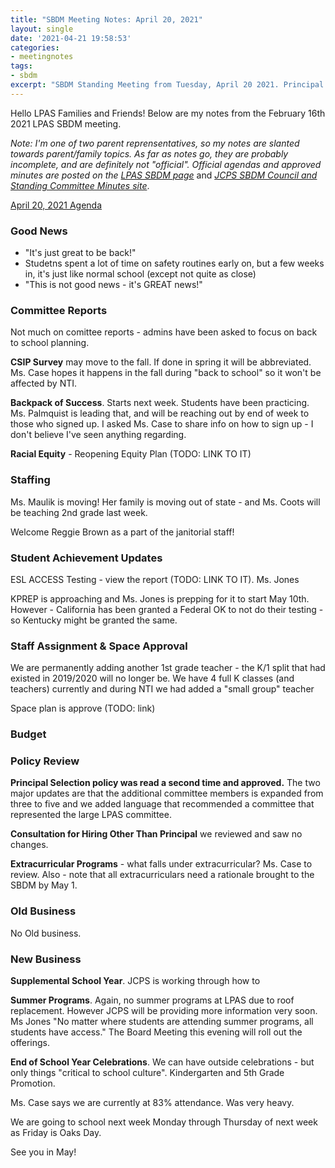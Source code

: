 ```yaml
---
title: "SBDM Meeting Notes: April 20, 2021"
layout: single
date: '2021-04-21 19:58:53'
categories:
- meetingnotes
tags:
- sbdm
excerpt: "SBDM Standing Meeting from Tuesday, April 20 2021. Principal selection policy review, staffing updates, plus reopening plan Q&A"
---
```


Hello LPAS Families and Friends! Below are my notes from the February 16th 2021 LPAS SBDM meeting. 

*Note: I'm one of two parent reprensentatives, so my notes are slanted towards parent/family topics. As far as notes go, they are probably incomplete, and are definitely not "official". Official agendas and approved minutes are posted on the* [*LPAS SBDM page*](http://lincoln.jefferson.kyschools.us/groups/14915/site_based_decision_making_council_sbdm/sbdm) and [*JCPS SBDM Council and Standing Committee Minutes site*](https://sppublic.jefferson.kyschools.us/sbdm/SitePages/Home.aspx).

[April 20, 2021 Agenda](https://docs.google.com/document/d/10-hZ4s2mOHzdu8b1crcAtpwL4deJxens/edit?rtpof=true)

### Good News ###

- "It's just great to be back!"
- Studetns spent a lot of time on safety routines early on, but a few weeks in, it's just like normal school (except not quite as close)
- "This is not good news - it's GREAT news!"


### Committee Reports ###

Not much on comittee reports - admins have been asked to focus on back to school planning. 

**CSIP Survey** may move to the fall. If done in spring it will be abbreviated. Ms. Case hopes it happens in the fall during "back to school" so it won't be affected by NTI. 

**Backpack of Success**. Starts next week. Students have been practicing. Ms. Palmquist is leading that, and will be reaching out by end of week to those who signed up. I asked Ms. Case to share info on how to sign up - I don't believe I've seen anything regarding. 

**Racial Equity** - Reopening Equity Plan (TODO: LINK TO IT)

### Staffing ###

Ms. Maulik is moving! Her family is moving out of state - and Ms. Coots will be teaching 2nd grade last week. 

Welcome Reggie Brown as a part of the janitorial staff! 

### Student Achievement Updates ###

ESL ACCESS Testing - view the report (TODO: LINK TO IT). Ms. Jones 

KPREP is approaching and Ms. Jones is prepping for it to start May 10th. However - California has been granted a Federal OK to not do their testing - so Kentucky might be granted the same.

### Staff Assignment & Space Approval ###

We are permanently adding another 1st grade teacher - the K/1 split that had existed in 2019/2020 will no longer be. We have 4 full K classes (and teachers) currently and during NTI we had added a "small group" teacher

Space plan is approve (TODO: link)

### Budget ###



### Policy Review ###

**Principal Selection policy was read a second time and approved.** The two major updates are that the additional committee members is expanded from three to five and we added language that recommended a committee that represented the large LPAS committee. 

**Consultation for Hiring Other Than Principal** we reviewed and saw no changes.

**Extracurricular Programs** - what falls under extracurricular? Ms. Case to review. Also - note that all extracurriculars need a rationale brought to the SBDM by May 1.


### Old Business ###

No Old business.

### New Business ###

**Supplemental School Year**. JCPS is working through how to 

**Summer Programs**. Again, no summer programs at LPAS due to roof replacement. However JCPS will be providing more information very soon. Ms Jones "No matter where students are attending summer programs, all students have access." The Board Meeting this evening will roll out the offerings.

**End of School Year Celebrations**. We can have outside celebrations - but only things "critical to school culture". Kindergarten and 5th Grade Promotion. 

Ms. Case says we are currently at 83% attendance. Was very heavy. 

We are going to school next week Monday through Thursday of next week as Friday is Oaks Day.

See you in May!